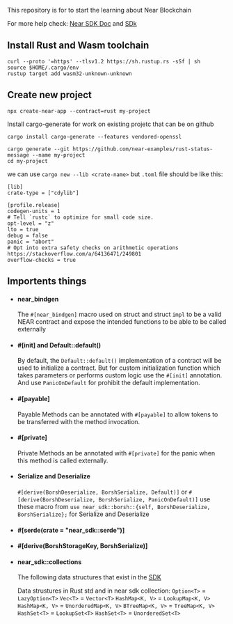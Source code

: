 This repository is for to start the learning about Near Blockchain

For more help check: [Near SDK Doc](https://www.near-sdk.io/) and [SDk](https://docs.rs/near-sdk/latest/near_sdk/index.html) 

## Install Rust and Wasm toolchain
```
curl --proto '=https' --tlsv1.2 https://sh.rustup.rs -sSf | sh
source $HOME/.cargo/env
rustup target add wasm32-unknown-unknown
```

## Create new project
`npx create-near-app --contract=rust my-project`

Install cargo-generate for work on existing projetc that can be on github
```
cargo install cargo-generate --features vendored-openssl

cargo generate --git https://github.com/near-examples/rust-status-message --name my-project
cd my-project
```

we can use `cargo new --lib <crate-name>` but `.toml` file should be like this:
```
[lib]
crate-type = ["cdylib"]

[profile.release]
codegen-units = 1
# Tell `rustc` to optimize for small code size.
opt-level = "z"
lto = true
debug = false
panic = "abort"
# Opt into extra safety checks on arithmetic operations https://stackoverflow.com/a/64136471/249801
overflow-checks = true
```

## Importents things
- #### near_bindgen
    The `#[near_bindgen]` macro used on struct and struct `impl` to be a valid NEAR contract and expose the intended functions to be able to be called externally

- #### #[init] and Default::default()
    By default, the `Default::default()` implementation of a contract will be used to initialize a contract.  But for custom initialization function which takes parameters or performs custom logic use the `#[init]` annotation.
    And use `PanicOnDefault` for prohibit the default implementation.

- #### #[payable]
    Payable Methods can be annotated with `#[payable]` to allow tokens to be transferred with the method invocation.

- #### #[private]
    Private Methods an be annotated with `#[private]` for the panic when this method is called externally.

- #### Serialize and Deserialize
    `#[derive(BorshDeserialize, BorshSerialize, Default)]` or `#[derive(BorshDeserialize, BorshSerialize, PanicOnDefault)]`
    use these macro from `use near_sdk::borsh::{self, BorshDeserialize, BorshSerialize};` for Serialize and Deserialize

- #### #[serde(crate = "near_sdk::serde")]


- #### #[derive(BorshStorageKey, BorshSerialize)]



- #### near_sdk::collections
    The following data structures that exist in the [SDK](https://docs.rs/near-sdk/latest/near_sdk/collections/index.html)

    Data strustures in Rust std and in near sdk collection: 
    `Option<T>` = `LazyOption<T>`
    `Vec<T>` = `Vector<T>`
    `HashMap<K, V>` = `LookupMap<K, V>`
    `HashMap<K, V>` = `UnorderedMap<K, V>`
    `BTreeMap<K, V>` = `TreeMap<K, V>`
    `HashSet<T>` = `LookupSet<T>`
    `HashSet<T>` = `UnorderedSet<T>`

